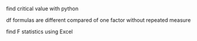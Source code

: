 find critical value with python

df formulas are different compared of one factor without repeated measure

find F statistics using Excel
